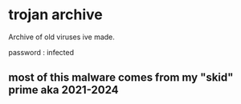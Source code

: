 # trojan archive
Archive of old viruses ive made.

password : infected

## most of this malware comes from my "skid" prime aka 2021-2024
